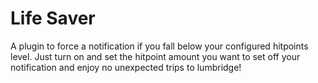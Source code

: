 # Life Saver
A plugin to force a notification if you fall below your configured hitpoints level. Just turn on and set the hitpoint amount you want to set off your notification and enjoy no unexpected trips to lumbridge!